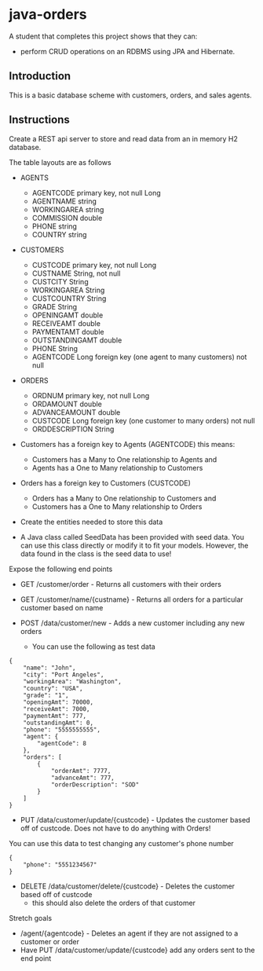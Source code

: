 # java-orders

A student that completes this project shows that they can:
* perform CRUD operations on an RDBMS using JPA and Hibernate.

## Introduction

This is a basic database scheme with customers, orders, and sales agents.

## Instructions

Create a REST api server to store and read data from an in memory H2 database. 

The table layouts are as follows

* AGENTS
  * AGENTCODE primary key, not null Long
  * AGENTNAME string
  * WORKINGAREA string
  * COMMISSION double
  * PHONE string
  * COUNTRY string

* CUSTOMERS
  * CUSTCODE primary key, not null Long
  * CUSTNAME String, not null
  * CUSTCITY String
  * WORKINGAREA String
  * CUSTCOUNTRY String
  * GRADE String
  * OPENINGAMT double
  * RECEIVEAMT double
  * PAYMENTAMT double
  * OUTSTANDINGAMT double
  * PHONE String
  * AGENTCODE Long foreign key (one agent to many customers) not null

* ORDERS
  * ORDNUM primary key, not null Long
  * ORDAMOUNT double
  * ADVANCEAMOUNT double
  * CUSTCODE Long foreign key (one customer to many orders) not null
  * ORDDESCRIPTION String

* Customers has a foreign key to Agents (AGENTCODE) this means:
  * Customers has a Many to One relationship to Agents and
  * Agents has a One to Many relationship to Customers

* Orders has a foreign key to Customers (CUSTCODE) 
  * Orders has a Many to One relationship to Customers and
  * Customers has a One to Many relationship to Orders

* Create the entities needed to store this data
* A Java class called SeedData has been provided with seed data. You can use this class directly or modify it to fit your models. However, the data found in the class is the seed data to use!
 
Expose the following end points

* GET /customer/order - Returns all customers with their orders
* GET /customer/name/{custname} - Returns all orders for a particular customer based on name

* POST /data/customer/new - Adds a new customer including any new orders
  * You can use the following as test data
  
```
{
    "name": "John",
    "city": "Port Angeles",
    "workingArea": "Washington",
    "country": "USA",
    "grade": "1",
    "openingAmt": 70000,
    "receiveAmt": 7000,
    "paymentAmt": 777,
    "outstandingAmt": 0,
    "phone": "5555555555",
    "agent": {
        "agentCode": 8
    },
    "orders": [
        {
            "orderAmt": 7777,
            "advanceAmt": 777,
            "orderDescription": "SOD"
        }
    ]
}
```

* PUT /data/customer/update/{custcode} - Updates the customer based off of custcode. Does not have to do anything with Orders!

You can use this data to test changing any customer's phone number

```
{
    "phone": "5551234567"
}
```

* DELETE /data/customer/delete/{custcode} - Deletes the customer based off of custcode
  * this should also delete the orders of that customer

Stretch goals
* /agent/{agentcode} - Deletes an agent if they are not assigned to a customer or order
* Have PUT /data/customer/update/{custcode} add any orders sent to the end point
